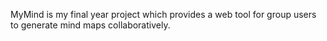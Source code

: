 MyMind is my final year project which provides a web tool for group users to generate mind maps collaboratively.
